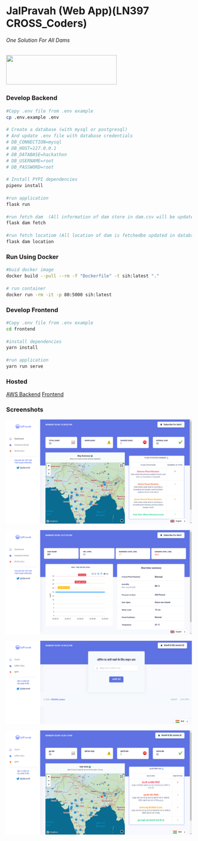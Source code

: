 # JalPravah (Web App)(LN397 CROSS_Coders)

###### One Solution For All Dams

<img height="80px" width="300px" src="https://github.com/CROSSS-Coders/LN379_CROSSSCoders-App/raw/master/assets/logo.png">

### Develop Backend

```bash
#Copy .env file from .env example
cp .env.example .env

# Create a database (with mysql or postgresql)
# And update .env file with database credentials
# DB_CONNECTION=mysql
# DB_HOST=127.0.0.1
# DB_DATABASE=hackathon
# DB_USERNAME=root
# DB_PASSWORD=root

# Install PYPI dependencies
pipenv install

#run application
flask run

#run fetch dam  (All information of dam store in dam.csv will be updated in databse)
flask dam fetch

#run fetch locatiom (All location of dam is fetchedbe updated in databse)
flask dam location

```

### Run Using Docker

```bash
#buid docker image
docker build --pull --rm -f "Dockerfile" -t sih:latest "."

# run container
docker run -rm -it -p 80:5000 sih:latest

```

### Develop Frontend

```bash
#Copy .env file from .env example
cd frontend

#install dependencies
yarn install

#run application
yarn run serve

```

### Hosted

[AWS Backend](https://api.pushpak1300.me/)
[Frontend](https://jalpravah.pushpak1300.me/)

### Screenshots

![Logo](./screenshots/home.png)

![Logo](./screenshots/iot.png)

![Logo](./screenshots/lang-auth.png)

![Logo](./screenshots/lang-home.png)
